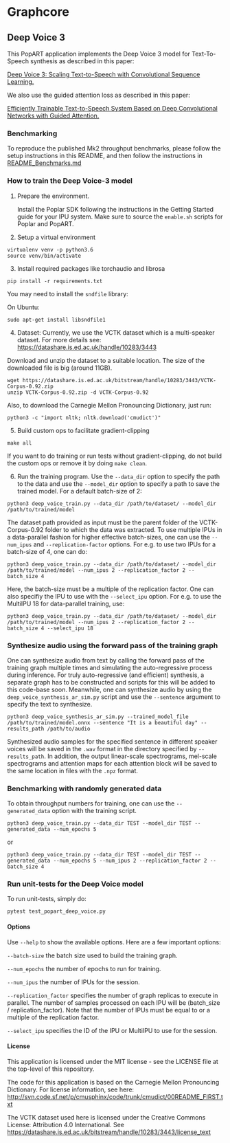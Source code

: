 # Graphcore

## Deep Voice 3

This PopART application implements the Deep Voice 3 model for Text-To-Speech
synthesis as described in this paper:

[Deep Voice 3: Scaling Text-to-Speech with Convolutional Sequence
Learning.](https://arxiv.org/abs/1710.07654)

We also use the guided attention loss as described in this paper:

[Efficiently Trainable Text-to-Speech System Based on Deep
Convolutional Networks with Guided Attention.](https://arxiv.org/abs/1710.08969)

### Benchmarking

To reproduce the published Mk2 throughput benchmarks, please follow the setup instructions in this README, and then follow the instructions in [README_Benchmarks.md](README_Benchmarks.md) 

### How to train the Deep Voice-3 model

1.  Prepare the environment.

    Install the Poplar SDK following the instructions in the Getting Started guide for your IPU system. Make sure to source
    the `enable.sh` scripts for Poplar and PopART.

2.  Setup a virtual environment

```
virtualenv venv -p python3.6
source venv/bin/activate
```

3.  Install required packages like torchaudio and librosa

```
pip install -r requirements.txt
```

You may need to install the `sndfile` library:

On Ubuntu:
```
sudo apt-get install libsndfile1
```

4.  Dataset: Currently, we use the VCTK dataset which is a multi-speaker dataset. For more details see:
https://datashare.is.ed.ac.uk/handle/10283/3443

Download and unzip the dataset to a suitable location. The size of the downloaded file is big (around 11GB).

```
wget https://datashare.is.ed.ac.uk/bitstream/handle/10283/3443/VCTK-Corpus-0.92.zip
unzip VCTK-Corpus-0.92.zip -d VCTK-Corpus-0.92
```

Also, to download the Carnegie Mellon Pronouncing Dictionary, just run:

```
python3 -c "import nltk; nltk.download('cmudict')"
```

5.  Build custom ops to facilitate gradient-clipping

```
make all
```
If you want to do training or run tests without gradient-clipping, do not build the custom ops or remove it by doing `make clean`.

6.  Run the training program. Use the `--data_dir` option to specify the path to
    the data and use the `--model_dir` option to specify a path to save the trained model.
	For a default batch-size of 2:

```
python3 deep_voice_train.py --data_dir /path/to/dataset/ --model_dir /path/to/trained/model
```

The dataset path provided as input must be the parent folder of the VCTK-Corpus-0.92 folder to which the data was extracted.
To use multiple IPUs in a data-parallel fashion for higher effective batch-sizes,
one can use the `--num_ipus` and `--replication-factor` options. For e.g. to use
two IPUs for a batch-size of 4, one can do:

```
python3 deep_voice_train.py --data_dir /path/to/dataset/ --model_dir /path/to/trained/model --num_ipus 2 --replication_factor 2 --batch_size 4
```
Here, the batch-size must be a multiple of the replication factor. One can also specifiy the IPU to use with the `--select_ipu` option.
For e.g. to use the MultiIPU 18 for data-parallel training, use:

```
python3 deep_voice_train.py --data_dir /path/to/dataset/ --model_dir /path/to/trained/model --num_ipus 2 --replication_factor 2 --batch_size 4 --select_ipu 18
```

### Synthesize audio using the forward pass of the training graph

One can synthesize audio from text by calling the forward pass of the training graph multiple times and simulating the auto-regressive process during inference.
For truly auto-regressive (and efficient) synthesis, a separate graph has to be constructed and scripts for this will be added to this code-base soon. Meanwhile, one can
synthesize audio by using the `deep_voice_synthesis_ar_sim.py` script and use the `--sentence` argument to specify the text to synthesize.

```
python3 deep_voice_synthesis_ar_sim.py --trained_model_file /path/to/trained/model.onnx --sentence "It is a beautiful day" --results_path /path/to/audio
```
Synthesized audio samples for the specified sentence in different speaker voices will be saved in the `.wav` format in the directory specified by `--results_path`.
In addition, the output linear-scale spectrograms, mel-scale spectrograms and attention maps for each attention block will be saved to the same location in files with the `.npz` format.


### Benchmarking with randomly generated data

To obtain throughput numbers for training, one can use the `--generated_data` option with the training script.

```
python3 deep_voice_train.py --data_dir TEST --model_dir TEST --generated_data --num_epochs 5
```
or
```
python3 deep_voice_train.py --data_dir TEST --model_dir TEST --generated_data --num_epochs 5 --num_ipus 2 --replication_factor 2 --batch_size 4
```

### Run unit-tests for the Deep Voice model

To run unit-tests, simply do:

```
pytest test_popart_deep_voice.py
```


#### Options


Use `--help` to show the available options. Here are a few important options:

`--batch-size` the batch size used to build the training graph.

`--num_epochs` the number of epochs to run for training.

`--num_ipus` the number of IPUs for the session.

`--replication_factor` specifies the number of graph replicas to execute in parallel. The number of samples processed on each IPU will be (batch_size / replication_factor).
Note that the number of IPUs must be equal to or a multiple of the replication factor.

`--select_ipu` specifies the ID of the IPU or MultiIPU to use for the session.


#### License

This application is licensed under the MIT license - see the LICENSE file at the top-level of this repository.

The code for this application is based on the Carnegie Mellon Pronouncing Dictionary. For license information, see here:
http://svn.code.sf.net/p/cmusphinx/code/trunk/cmudict/00README_FIRST.txt

The VCTK dataset used here is licensed under the Creative Commons License: Attribution 4.0 International.
See https://datashare.is.ed.ac.uk/bitstream/handle/10283/3443/license_text

